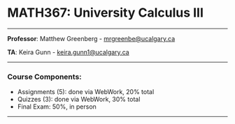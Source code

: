 # MATH367: University Calculus III

***

**Professor**: Matthew Greenberg - mrgreenbe@ucalgary.ca

**TA**: Keira Gunn - keira.gunn1@ucalgary.ca

***

### Course Components:

- Assignments (5): done via WebWork, 20% total
- Quizzes (3): done via WebWork, 30% total
- Final Exam: 50%, in person


***